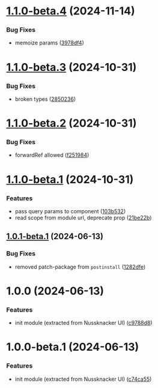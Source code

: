 # [1.1.0-beta.4](https://github.com/touk/federated-component/compare/v1.1.0-beta.3...v1.1.0-beta.4) (2024-11-14)


### Bug Fixes

* memoize params ([3978df4](https://github.com/touk/federated-component/commit/3978df467b495e217f379871d4de52d0b0410370))

# [1.1.0-beta.3](https://github.com/touk/federated-component/compare/v1.1.0-beta.2...v1.1.0-beta.3) (2024-10-31)


### Bug Fixes

* broken types ([2850236](https://github.com/touk/federated-component/commit/2850236fc04d7a40d4f0d693da1cee50e92f04a2))

# [1.1.0-beta.2](https://github.com/touk/federated-component/compare/v1.1.0-beta.1...v1.1.0-beta.2) (2024-10-31)


### Bug Fixes

* forwardRef allowed ([f251984](https://github.com/touk/federated-component/commit/f251984a9f03f01d794fbf2a70079fc7176082c4))

# [1.1.0-beta.1](https://github.com/touk/federated-component/compare/v1.0.1-beta.1...v1.1.0-beta.1) (2024-10-31)


### Features

* pass query params to component ([103b532](https://github.com/touk/federated-component/commit/103b532c1e610c4a38ad2740d9e6d99029c16b8a))
* read scope from module url, deprecate prop ([21be22b](https://github.com/touk/federated-component/commit/21be22bfb6fa2daafa689da6ab22b91370583723))

## [1.0.1-beta.1](https://github.com/touk/federated-component/compare/v1.0.0...v1.0.1-beta.1) (2024-06-13)


### Bug Fixes

* removed patch-package from `postinstall` ([1282dfe](https://github.com/touk/federated-component/commit/1282dfef2902f9af06f2c1a53506b8189e65c348))

# 1.0.0 (2024-06-13)


### Features

* init module (extracted from Nussknacker UI) ([c9788d8](https://github.com/touk/federated-component/commit/c9788d86a65c8ac8a4b9b5fcf1607f38b69ffeef))

# 1.0.0-beta.1 (2024-06-13)


### Features

* init module (extracted from Nussknacker UI) ([c74ca55](https://github.com/touk/federated-component/commit/c74ca554b55ebf62a14928957827c70458366788))
